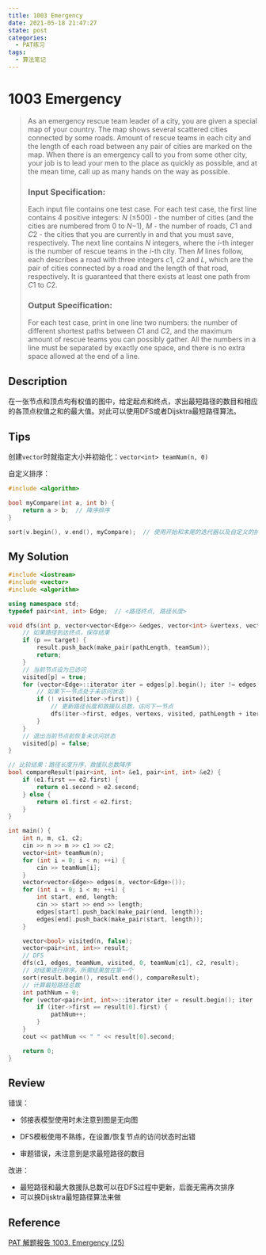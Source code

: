 ```yaml
---
title: 1003 Emergency
date: 2021-05-18 21:47:27
state: post
categories:
  - PAT练习
tags:
  - 算法笔记
---
```


#  1003 Emergency 

> As an emergency rescue team leader of a city, you are given a special map of your country. The map shows several scattered cities connected by some roads. Amount of rescue teams in each city and the length of each road between any pair of cities are marked on the map. When there is an emergency call to you from some other city, your job is to lead your men to the place as quickly as possible, and at the mean time, call up as many hands on the way as possible.
>
> ### Input Specification:
>
> Each input file contains one test case. For each test case, the first line contains 4 positive integers: *N* (≤500) - the number of cities (and the cities are numbered from 0 to *N*−1), *M* - the number of roads, *C*1 and *C*2 - the cities that you are currently in and that you must save, respectively. The next line contains *N* integers, where the *i*-th integer is the number of rescue teams in the *i*-th city. Then *M* lines follow, each describes a road with three integers *c*1, *c*2 and *L*, which are the pair of cities connected by a road and the length of that road, respectively. It is guaranteed that there exists at least one path from *C*1 to *C*2.
>
> ### Output Specification:
>
> For each test case, print in one line two numbers: the number of different shortest paths between *C*1 and *C*2, and the maximum amount of rescue teams you can possibly gather. All the numbers in a line must be separated by exactly one space, and there is no extra space allowed at the end of a line.

## Description

在一张节点和顶点均有权值的图中，给定起点和终点，求出最短路径的数目和相应的各顶点权值之和的最大值。对此可以使用DFS或者Dijsktra最短路径算法。

## Tips

创建`vector`时就指定大小并初始化：`vector<int> teamNum(n, 0)`

自定义排序：

```cpp
#include <algorithm>

bool myCompare(int a, int b) {
    return a > b;  // 降序排序
}

sort(v.begin(), v.end(), myCompare);  // 使用开始和末尾的迭代器以及自定义的排序函数排序
```

## My Solution

```cpp
#include <iostream>
#include <vector>
#include <algorithm>

using namespace std;
typedef pair<int, int> Edge;  // <路径终点, 路径长度>

void dfs(int p, vector<vector<Edge>> &edges, vector<int> &vertexs, vector<bool> &visited, int pathLength, int teamSum, int target, vector<pair<int, int>> &result) {
    // 如果路径到达终点，保存结果
    if (p == target) {
        result.push_back(make_pair(pathLength, teamSum));
        return;
    }
    // 当前节点设为已访问
    visited[p] = true;
    for (vector<Edge>::iterator iter = edges[p].begin(); iter != edges[p].end(); ++iter) {
        // 如果下一节点处于未访问状态
        if (! visited[iter->first]) {
            // 更新路径长度和救援队总数，访问下一节点
            dfs(iter->first, edges, vertexs, visited, pathLength + iter->second, teamSum + vertexs[iter->first], target, result);
        }
    }
    // 退出当前节点前恢复未访问状态
    visited[p] = false;
}

// 比较结果：路径长度升序，救援队总数降序
bool compareResult(pair<int, int> &e1, pair<int, int> &e2) {
    if (e1.first == e2.first) {
        return e1.second > e2.second;
    } else {
        return e1.first < e2.first;
    }
}

int main() {
    int n, m, c1, c2;
    cin >> n >> m >> c1 >> c2;
    vector<int> teamNum(n);
    for (int i = 0; i < n; ++i) {
        cin >> teamNum[i];
    }
    vector<vector<Edge>> edges(n, vector<Edge>());
    for (int i = 0; i < m; ++i) {
        int start, end, length;
        cin >> start >> end >> length;
        edges[start].push_back(make_pair(end, length));
        edges[end].push_back(make_pair(start, length));
    }

    vector<bool> visited(n, false);
    vector<pair<int, int>> result;
    // DFS
    dfs(c1, edges, teamNum, visited, 0, teamNum[c1], c2, result);
    // 对结果进行排序，所需结果放在第一个
    sort(result.begin(), result.end(), compareResult);
    // 计算最短路径总数
    int pathNum = 0;
    for (vector<pair<int, int>>::iterator iter = result.begin(); iter != result.end(); ++iter) {
        if (iter->first == result[0].first) {
            pathNum++;
        }
    }
    cout << pathNum << " " << result[0].second;

    return 0;
}
```

## Review

错误：

- 邻接表模型使用时未注意到图是无向图

- DFS模板使用不熟练，在设置/恢复节点的访问状态时出错
- 审题错误，未注意到是求最短路径的数目

改进：

- 最短路径和最大救援队总数可以在DFS过程中更新，后面无需再次排序
- 可以换Dijsktra最短路径算法来做

## Reference

[PAT 解题报告 1003. Emergency (25)](https://www.cnblogs.com/549294286/p/3571448.html)